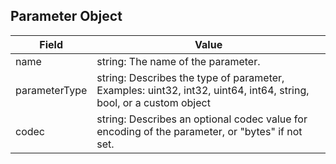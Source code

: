 ## Parameter Object

| Field | Value |
|-------|-------|
| name | string: The name of the parameter. |
| parameterType | string: Describes the type of parameter, Examples: uint32, int32, uint64, int64, string, bool, or a custom object |
| codec | string: Describes an optional codec value for encoding of the parameter, or "bytes" if not set. |
